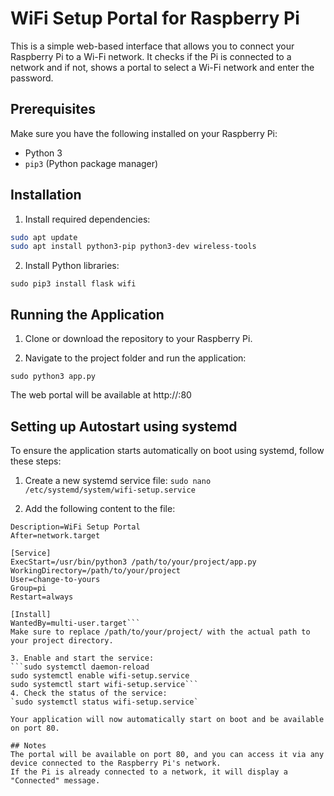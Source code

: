 # WiFi Setup Portal for Raspberry Pi

This is a simple web-based interface that allows you to connect your Raspberry Pi to a Wi-Fi network. It checks if the Pi is connected to a network and if not, shows a portal to select a Wi-Fi network and enter the password.

## Prerequisites

Make sure you have the following installed on your Raspberry Pi:

- Python 3
- `pip3` (Python package manager)

## Installation

1. Install required dependencies:

```bash
sudo apt update
sudo apt install python3-pip python3-dev wireless-tools
```

2. Install Python libraries:

```sudo pip3 install flask wifi```

## Running the Application

1. Clone or download the repository to your Raspberry Pi.

2. Navigate to the project folder and run the application:

`sudo python3 app.py`

The web portal will be available at http://<your-pi-ip>:80

## Setting up Autostart using systemd
To ensure the application starts automatically on boot using systemd, follow these steps:

1. Create a new systemd service file:
`sudo nano /etc/systemd/system/wifi-setup.service`

2. Add the following content to the file:

```[Unit]
Description=WiFi Setup Portal
After=network.target

[Service]
ExecStart=/usr/bin/python3 /path/to/your/project/app.py
WorkingDirectory=/path/to/your/project
User=change-to-yours
Group=pi
Restart=always

[Install]
WantedBy=multi-user.target```
Make sure to replace /path/to/your/project/ with the actual path to your project directory.

3. Enable and start the service:
```sudo systemctl daemon-reload
sudo systemctl enable wifi-setup.service
sudo systemctl start wifi-setup.service```
4. Check the status of the service:
`sudo systemctl status wifi-setup.service`

Your application will now automatically start on boot and be available on port 80.

## Notes
The portal will be available on port 80, and you can access it via any device connected to the Raspberry Pi's network.
If the Pi is already connected to a network, it will display a "Connected" message.
